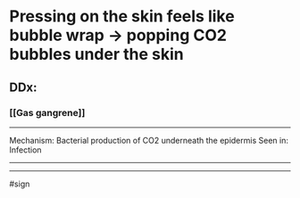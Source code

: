 # Pressing on the skin feels like bubble wrap → popping CO2 bubbles under the skin
## DDx:
### [[Gas gangrene]]

---
Mechanism: Bacterial production of CO2 underneath the epidermis
Seen in: Infection

---


---
#sign  
